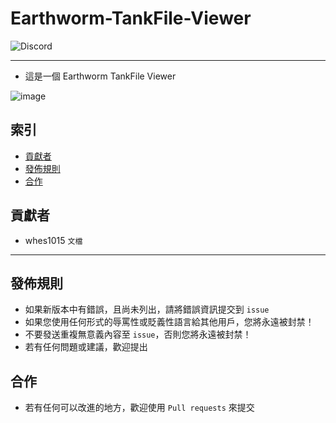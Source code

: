 # Earthworm-TankFile-Viewer
<img alt="Discord" src="https://img.shields.io/discord/926545182407688273">

------

- 這是一個 Earthworm TankFile Viewer

![image](https://user-images.githubusercontent.com/44525760/213117129-6e990826-17aa-4775-9160-8f4be9e67831.png)

## 索引
- [貢獻者](#貢獻者)
- [發佈規則](#發佈規則)
- [合作](#合作)

## 貢獻者
- whes1015 `文檔`

------

## 發佈規則
- 如果新版本中有錯誤，且尚未列出，請將錯誤資訊提交到 ```issue```
- 如果您使用任何形式的辱罵性或貶義性語言給其他用戶，您將永遠被封禁！
- 不要發送重複無意義內容至 ```issue```，否則您將永遠被封禁！
- 若有任何問題或建議，歡迎提出

## 合作
- 若有任何可以改進的地方，歡迎使用 ```Pull requests``` 來提交
